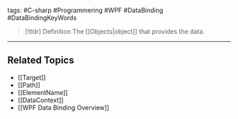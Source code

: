 tags: #C-sharp #Programmering #WPF #DataBinding #DataBindingKeyWords

> [!tldr] Definition
> The [[Objects|object]] that provides the data.

---

## Related Topics
- [[Target]]
- [[Path]]
- [[ElementName]]
- [[DataContext]]
- [[WPF Data Binding Overview]]
